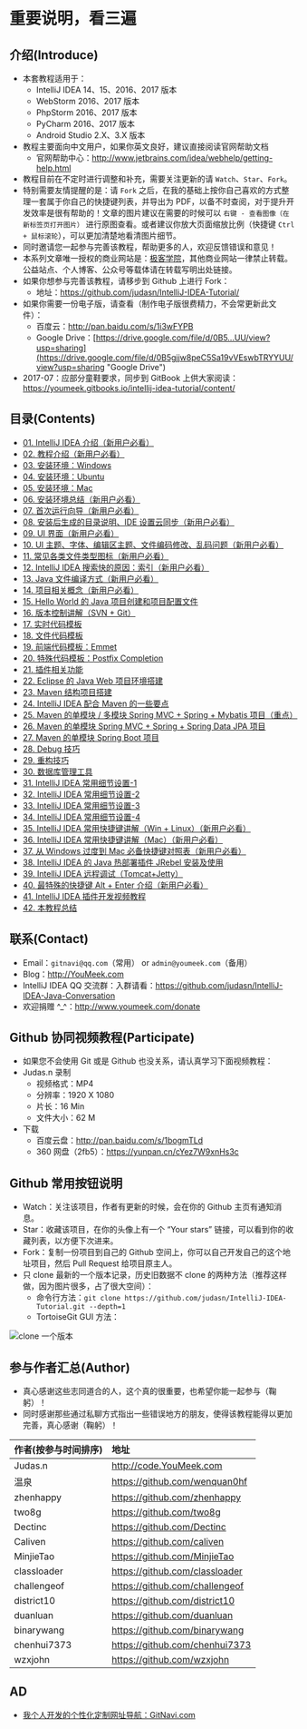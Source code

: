 # 重要说明，看三遍

## 介绍(Introduce)

- 本套教程适用于：
	- IntelliJ IDEA 14、15、2016、2017 版本
	- WebStorm 2016、2017 版本
	- PhpStorm 2016、2017 版本
	- PyCharm 2016、2017 版本
	- Android Studio 2.X、3.X 版本	
- 教程主要面向中文用户，如果你英文良好，建议直接阅读官网帮助文档
	- 官网帮助中心：<http://www.jetbrains.com/idea/webhelp/getting-help.html>
- 教程目前在不定时进行调整和补充，需要关注更新的请 `Watch`、`Star`、`Fork`。
- 特别需要友情提醒的是：请 `Fork` 之后，在我的基础上按你自己喜欢的方式整理一套属于你自己的快捷键列表，并导出为 PDF，以备不时查阅，对于提升开发效率是很有帮助的！文章的图片建议在需要的时候可以 `右键 - 查看图像（在新标签页打开图片）` 进行原图查看。或者建议你放大页面缩放比例（快捷键 `Ctrl + 鼠标滚轮`），可以更加清楚地看清图片细节。
- 同时邀请您一起参与完善该教程，帮助更多的人，欢迎反馈错误和意见！
- 本系列文章唯一授权的商业网站是：[极客学院](http://www.jikexueyuan.com/)，其他商业网站一律禁止转载。公益站点、个人博客、公众号等载体请在转载写明出处链接。
- 如果你想参与完善该教程，请移步到 Github 上进行 Fork：
    - 地址：<https://github.com/judasn/IntelliJ-IDEA-Tutorial/>
- 如果你需要一份电子版，请查看（制作电子版很费精力，不会常更新此文件）：
    - 百度云：<http://pan.baidu.com/s/1i3wFYPB>
    - Google Drive：[https://drive.google.com/file/d/0B5...UU/view?usp=sharing](https://drive.google.com/file/d/0B5gjjw8peC5Sa19vVEswbTRYYUU/view?usp=sharing "Google Drive")
- 2017-07：应部分童鞋要求，同步到 GitBook 上供大家阅读：<https://youmeek.gitbooks.io/intellij-idea-tutorial/content/>

## 目录(Contents)

- [01. IntelliJ IDEA 介绍（新用户必看）](introduce.md)
- [02. 教程介绍（新用户必看）](about-this-tutorial.md)
- [03. 安装环境：Windows](windows-install.md)
- [04. 安装环境：Ubuntu](ubuntu-install.md)
- [05. 安装环境：Mac](mac-install.md)
- [06. 安装环境总结（新用户必看）](install-summarize.md)
- [07. 首次运行向导（新用户必看）](first-run-wizard.md)
- [08. 安装后生成的目录说明、IDE 设置云同步（新用户必看）](installation-directory-introduce.md)
- [09. UI 界面（新用户必看）](interface-introduce.md)
- [10. UI 主题、字体、编辑区主题、文件编码修改、乱码问题（新用户必看）](theme-settings.md)
- [11. 常见各类文件类型图标（新用户必看）](file-symbols-introduce.md)
- [12. IntelliJ IDEA 搜索快的原因：索引（新用户必看）](IntelliJ-IDEA-cache.md)
- [13. Java 文件编译方式（新用户必看）](make-introduce.md)
- [14. 项目相关概念（新用户必看）](project-composition-introduce.md)
- [15. Hello World 的 Java 项目创建和项目配置文件](project-settings.md)
- [16. 版本控制讲解（SVN + Git）](vcs-introduce.md)
- [17. 实时代码模板](live-templates-introduce.md)
- [18. 文件代码模板](file-templates-introduce.md)
- [19. 前端代码模板：Emmet](emmet-introduce.md)
- [20. 特殊代码模板：Postfix Completion](postfix-completion-introduce.md)
- [21. 插件相关功能](plugins-settings.md)
- [22. Eclipse 的 Java Web 项目环境搭建](eclipse-java-web-project-introduce.md)
- [23. Maven 结构项目搭建](maven-project-introduce.md)
- [24. IntelliJ IDEA 配合 Maven 的一些要点](maven-skill-introduce.md)
- [25. Maven 的单模块 / 多模块 Spring MVC + Spring + Mybatis 项目（重点）](maven-java-web-project-introduce.md)
- [26. Maven 的单模块 Spring MVC + Spring + Spring Data JPA 项目](maven-java-web-project-introduce2.md)
- [27. Maven 的单模块 Spring Boot 项目](maven-java-web-project-introduce3.md)
- [28. Debug 技巧](debug-introduce.md)
- [29. 重构技巧](refactor-introduce.md)
- [30. 数据库管理工具](database-introduce.md)
- [31. IntelliJ IDEA 常用细节设置-1](settings-introduce-1.md)
- [32. IntelliJ IDEA 常用细节设置-2](settings-introduce-2.md)
- [33. IntelliJ IDEA 常用细节设置-3](settings-introduce-3.md)
- [34. IntelliJ IDEA 常用细节设置-4](settings-introduce-4.md)
- [35. IntelliJ IDEA 常用快捷键讲解（Win + Linux）（新用户必看）](keymap-introduce.md)
- [36. IntelliJ IDEA 常用快捷键讲解（Mac）（新用户必看）](keymap-mac-introduce.md)
- [37. 从 Windows 过度到 Mac 必备快捷键对照表（新用户必看）](keymap-win-mac.md)
- [38. IntelliJ IDEA 的 Java 热部署插件 JRebel 安装及使用](jrebel-setup.md)
- [39. IntelliJ IDEA 远程调试（Tomcat+Jetty）](remote-debugging.md)
- [40. 最特殊的快捷键 Alt + Enter 介绍（新用户必看）](hotkey-alt-enter-introduce.md)
- [41. IntelliJ IDEA 插件开发视频教程](plugins-develop.md)
- [42. 本教程总结](this-tutorial-the-end.md)


## 联系(Contact)

- Email：`gitnavi@qq.com`（常用） or `admin@youmeek.com`（备用）
- Blog：<http://YouMeek.com>
- IntelliJ IDEA QQ 交流群：入群请看：<https://github.com/judasn/IntelliJ-IDEA-Java-Conversation>
- 欢迎捐赠 ^_^：<http://www.youmeek.com/donate>


## Github 协同视频教程(Participate)

- 如果您不会使用 Git 或是 Github 也没关系，请认真学习下面视频教程：
- Judas.n 录制
    - 视频格式：MP4
    - 分辨率：1920 X 1080
    - 片长：16 Min
    - 文件大小：62 M
- 下载
    - 百度云盘：<http://pan.baidu.com/s/1bogmTLd>
    - 360 网盘（2fb5）：<https://yunpan.cn/cYez7W9xnHs3c>


## Github 常用按钮说明

- Watch：关注该项目，作者有更新的时候，会在你的 Github 主页有通知消息。
- Star：收藏该项目，在你的头像上有一个 “Your stars” 链接，可以看到你的收藏列表，以方便下次进来。
- Fork：复制一份项目到自己的 Github 空间上，你可以自己开发自己的这个地址项目，然后 Pull Request 给项目原主人。 
- 只 clone 最新的一个版本记录，历史旧数据不 clone 的两种方法（推荐这样做，因为图片很多，占了很大空间）：
	- 命令行方法：`git clone https://github.com/judasn/IntelliJ-IDEA-Tutorial.git --depth=1`
	- TortoiseGit GUI 方法：

![clone 一个版本](images/clone-depth-1.jpg)


## 参与作者汇总(Author)

- 真心感谢这些志同道合的人，这个真的很重要，也希望你能一起参与（鞠躬）！
- 同时感谢那些通过私聊方式指出一些错误地方的朋友，使得该教程能得以更加完善，真心感谢（鞠躬）！


|作者(按参与时间排序)|地址|
|:---------|:---------|
|Judas.n|<http://code.YouMeek.com>|
|温泉|<https://github.com/wenquan0hf>|
|zhenhappy|<https://github.com/zhenhappy>|
|two8g|<https://github.com/two8g>|
|Dectinc|<https://github.com/Dectinc>|
|Caliven|<https://github.com/caliven>|
|MinjieTao|<https://github.com/MinjieTao>|
|classloader|<https://github.com/classloader>|
|challengeof|<https://github.com/challengeof>|
|district10|<https://github.com/district10>|
|duanluan|<https://github.com/duanluan>|
|binarywang|<https://github.com/binarywang>|
|chenhui7373|<https://github.com/chenhui7373>|
|wzxjohn|<https://github.com/wzxjohn>|

## AD

- [我个人开发的个性化定制网址导航：GitNavi.com](http://www.gitnavi.com)
